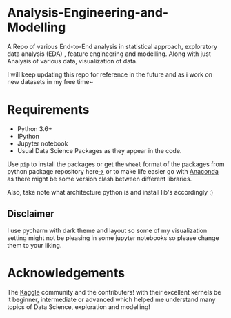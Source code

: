 # Analysis-Engineering-and-Modelling
A Repo of various End-to-End analysis in statistical approach, exploratory data analysis (EDA) , feature engineering and modelling. 
Along with just Analysis of various data, visualization of data.

I will keep updating this repo for reference in the future and as i work on new datasets in my free time~

# Requirements
- Python 3.6+
- IPython
- Jupyter notebook
- Usual Data Science Packages as they appear in the code.

Use `pip` to install the packages or get the `wheel` format of the packages from python package repository here[->](https://pypi.org/) or to make life easier go with [Anaconda](https://www.anaconda.com/download/)
as there might be some version clash between different libraries.

Also, take note what architecture python is and install lib's accordingly :)

## Disclaimer
I use pycharm with dark theme and layout so some of my visualization setting might not be pleasing in some jupyter notebooks so please change them to your liking.

# Acknowledgements
The [Kaggle](https://www.kaggle.com/) community and the contributers! with their excellent kernels be it beginner, intermediate or advanced which helped me understand many topics of Data Science, exploration and modelling!
